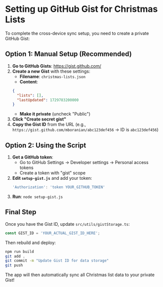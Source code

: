 # Setting up GitHub Gist for Christmas Lists

To complete the cross-device sync setup, you need to create a private GitHub Gist:

## Option 1: Manual Setup (Recommended)

1. **Go to GitHub Gists**: https://gist.github.com/
2. **Create a new Gist** with these settings:
   - **Filename**: `christmas-lists.json`
   - **Content**: 
   ```json
   {
     "lists": [],
     "lastUpdated": 1729783200000
   }
   ```
   - **Make it private** (uncheck "Public")
3. **Click "Create secret gist"**
4. **Copy the Gist ID** from the URL (e.g., `https://gist.github.com/mboranian/abc123def456` → ID is `abc123def456`)

## Option 2: Using the Script

1. **Get a GitHub token**:
   - Go to GitHub Settings → Developer settings → Personal access tokens
   - Create a token with "gist" scope
2. **Edit `setup-gist.js`** and add your token:
   ```javascript
   'Authorization': 'token YOUR_GITHUB_TOKEN'
   ```
3. **Run**: `node setup-gist.js`

## Final Step

Once you have the Gist ID, update `src/utils/gistStorage.ts`:

```typescript
const GIST_ID = 'YOUR_ACTUAL_GIST_ID_HERE';
```

Then rebuild and deploy:
```bash
npm run build
git add .
git commit -m "Update Gist ID for data storage"
git push
```

The app will then automatically sync all Christmas list data to your private Gist!